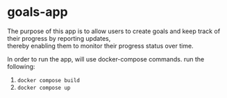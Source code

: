 # goals-app

The purpose of this app is to allow users to create goals and keep track of their progress by reporting updates, \
thereby enabling them to monitor their progress status over time.

In order to run the app, will use docker-compose commands. run the following:
1. `docker compose build`
2. `docker compose up`

